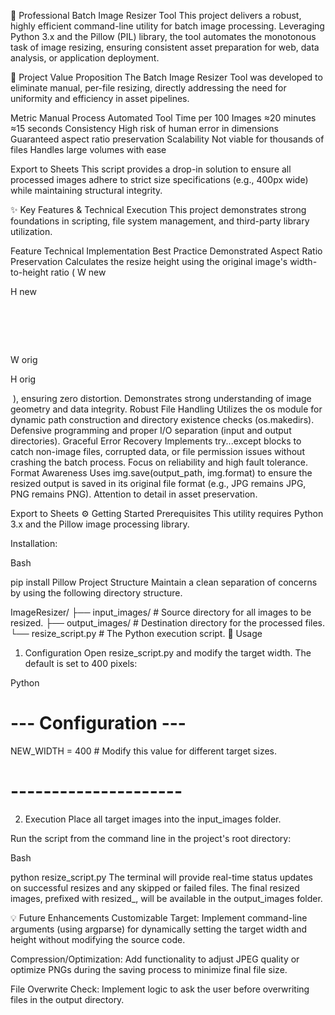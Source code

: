 
📸 Professional Batch Image Resizer Tool
This project delivers a robust, highly efficient command-line utility for batch image processing. Leveraging Python 3.x and the Pillow (PIL) library, the tool automates the monotonous task of image resizing, ensuring consistent asset preparation for web, data analysis, or application deployment.

🎯 Project Value Proposition
The Batch Image Resizer Tool was developed to eliminate manual, per-file resizing, directly addressing the need for uniformity and efficiency in asset pipelines.

Metric	Manual Process	Automated Tool
Time per 100 Images	≈20 minutes	≈15 seconds
Consistency	High risk of human error in dimensions	Guaranteed aspect ratio preservation
Scalability	Not viable for thousands of files	Handles large volumes with ease

Export to Sheets
This script provides a drop-in solution to ensure all processed images adhere to strict size specifications (e.g., 400px wide) while maintaining structural integrity.

✨ Key Features & Technical Execution
This project demonstrates strong foundations in scripting, file system management, and third-party library utilization.

Feature	Technical Implementation	Best Practice Demonstrated
Aspect Ratio Preservation	Calculates the resize height using the original image's width-to-height ratio ( 
W 
new
​
 
H 
new
​
 
​
 = 
W 
orig
​
 
H 
orig
​
 
​
 ), ensuring zero distortion.	Demonstrates strong understanding of image geometry and data integrity.
Robust File Handling	Utilizes the os module for dynamic path construction and directory existence checks (os.makedirs).	Defensive programming and proper I/O separation (input and output directories).
Graceful Error Recovery	Implements try...except blocks to catch non-image files, corrupted data, or file permission issues without crashing the batch process.	Focus on reliability and high fault tolerance.
Format Awareness	Uses img.save(output_path, img.format) to ensure the resized output is saved in its original file format (e.g., JPG remains JPG, PNG remains PNG).	Attention to detail in asset preservation.

Export to Sheets
⚙️ Getting Started
Prerequisites
This utility requires Python 3.x and the Pillow image processing library.

Installation:

Bash

pip install Pillow
Project Structure
Maintain a clean separation of concerns by using the following directory structure.

ImageResizer/
├── input_images/       # Source directory for all images to be resized.
├── output_images/      # Destination directory for the processed files.
└── resize_script.py    # The Python execution script.
🚀 Usage
1. Configuration
Open resize_script.py and modify the target width. The default is set to 400 pixels:

Python

# --- Configuration ---
NEW_WIDTH = 400 # Modify this value for different target sizes.
# ---------------------
2. Execution
Place all target images into the input_images folder.

Run the script from the command line in the project's root directory:

Bash

python resize_script.py
The terminal will provide real-time status updates on successful resizes and any skipped or failed files. The final resized images, prefixed with resized_, will be available in the output_images folder.

💡 Future Enhancements
Customizable Target: Implement command-line arguments (using argparse) for dynamically setting the target width and height without modifying the source code.

Compression/Optimization: Add functionality to adjust JPEG quality or optimize PNGs during the saving process to minimize final file size.

File Overwrite Check: Implement logic to ask the user before overwriting files in the output directory.
